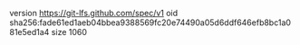 version https://git-lfs.github.com/spec/v1
oid sha256:fade61ed1aeb04bbea9388569fc20e74490a05d6ddf646efb8bc1a081e5ed1a4
size 1060
